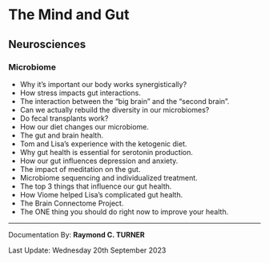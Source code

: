# The Mind and Gut
## Neurosciences
### Microbiome

* Why it’s important our body works synergistically?
* How stress impacts gut interactions.
* The interaction between the “big brain” and the “second brain”.
* Can we actually rebuild the diversity in our microbiomes?
* Do fecal transplants work?
* How our diet changes our microbiome.
* The gut and brain health.
* Tom and Lisa’s experience with the ketogenic diet.
* Why gut health is essential for serotonin production.
* How our gut influences depression and anxiety.
* The impact of meditation on the gut.
* Microbiome sequencing and individualized treatment.
* The top 3 things that influence our gut health.
* How Viome helped Lisa’s complicated gut health.
* The Brain Connectome Project.
* The ONE thing you should do right now to improve your health.


---

Documentation By: **Raymond C. TURNER**

Last Update: Wednesday 20th September 2023